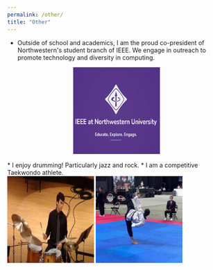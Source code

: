 ```yaml
---
permalink: /other/
title: "Other"
---
```



* Outside of school and academics, I am the proud co-president of Northwestern's student branch of IEEE. We engage in outreach to promote technology and diversity in computing.
<p align="center">
  <img src="/images/NUIEEE.PNG" alt='' width='200' height='200'>
</p>
* I enjoy drumming! Particularly jazz and rock. 
* I am a competitive Taekwondo athlete. <br>

<img src="/images/jazzdrum.PNG" alt='' width='200' height='200'>
<img src="/images/taekwondo.jpg" alt='' width='200' height='200'>
